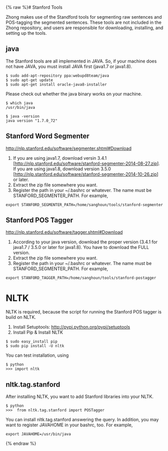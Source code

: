 {% raw %}# Stanford Tools

Zhong makes use of the Standford tools for segmenting raw sentences and
POS-tagging the segmented sentences. These tools are not included in the
Zhong repository, and users are responsible for downloading, installing,
and setting up the tools.

## java

The Stanford tools are all implemented in JAVA. So, if your machine does
not have JAVA, you must install JAVA first (java1.7 or java1.8).

    $ sudo add-apt-repository ppa:webupd8team/java
    $ sudo apt-get update
    $ sudo apt-get install oracle-java8-installer

Please check out whether the java binary works on your machine.

    $ which java
    /usr/bin/java
    
    $ java -version
    java version "1.7.0_72"

## Stanford Word Segmenter

<http://nlp.stanford.edu/software/segmenter.shtml#Download>

1. If you are using java1.7, download versin 3.4.1
\[<http://nlp.stanford.edu/software/stanford-segmenter-2014-08-27.zip>\].
If you are using java1.8, download version 3.5.0
\[<http://nlp.stanford.edu/software/stanford-segmenter-2014-10-26.zip>\]
or later.
2. Extract the zip file somewhere you want.
3. Register the path in your \~/.bashrc or whatever. The name must be
STANFORD\_SEGMENTER\_PATH. For example,

<!-- -->


    export STANFORD_SEGMENTER_PATH=/home/sanghoun/tools/stanford-segmenter

## Stanford POS Tagger

<http://nlp.stanford.edu/software/tagger.shtml#Download>

1. According to your java version, download the proper version (3.4.1
for java1.7 / 3.5.0 or later for java1.8). You have to download the
FULL version.
2. Extract the zip file somewhere you want.
3. Register the path in your \~/.bashrc or whatever. The name must be
STANFORD\_SEGMENTER\_PATH. For example,

<!-- -->


    export STANFORD_TAGGER_PATH=/home/sanghoun/tools/stanford-postagger

# NLTK

NLTK is required, because the script for running the Stanford POS tagger
is build on NLTK.

1. Install Setuptools: <http://pypi.python.org/pypi/setuptools>
2. Install Pip & Install NLTK

<!-- -->


    $ sudo easy_install pip
    $ sudo pip install -U nltk

You can test installation, using

    $ python
    >>> import nltk

## nltk.tag.stanford

After installing NLTK, you want to add Stanford libraries into your
NLTK.

    $ python
    >>>  from nltk.tag.stanford import POSTagger

You can install nltk.tag.stanford answering the query. In addition, you
may want to register JAVAHOME in your bashrc, too. For example,

    export JAVAHOME=/usr/bin/java
{% endraw %}